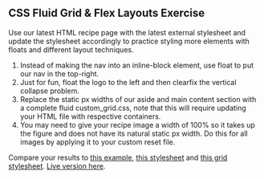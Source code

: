 ## CSS Fluid Grid & Flex Layouts Exercise

Use our latest HTML recipe page with the latest external stylesheet and update the stylesheet accordingly to practice styling more elements with floats and different layout techniques.

1. Instead of making the nav into an inline-block element, use float to put our nav in the top-right.
2. Just for fun, float the logo to the left and then clearfix the vertical collapse problem.
3. Replace the static px widths of our aside and main content section with a complete fluid custom_grid.css, note that this will require updating your HTML file with respective containers.
4. You may need to give your recipe image a width of 100% so it takes up the figure and does not have its natural static px width. Do this for all images by applying it to your custom reset file.

Compare your results to [this example](./example.html), [this stylesheet](../../assets/float_fluid_flex.css) and [this grid stylesheet](../../assets/custom_grid.css). [Live version here](http://appacademy.github.io/curriculum/float_fluid_flex.html).
